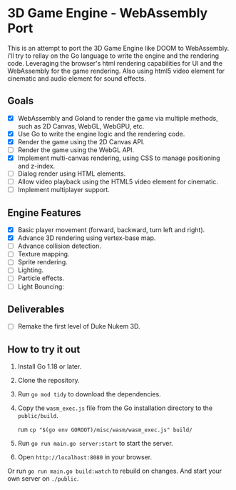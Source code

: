 # 3D Game Engine - WebAssembly Port

This is an attempt to port the 3D Game Engine like DOOM to WebAssembly.
i'll try to rellay on the Go language to write the engine and the rendering code.
Leveraging the browser's html rendering capabilities for UI and the WebAssembly for the game rendering.
Also using html5 video element for cinematic and audio element for sound effects.

## Goals

- [x] WebAssembly and Goland to render the game via multiple methods, such as 2D Canvas, WebGL, WebGPU, etc.
- [x] Use Go to write the engine logic and the rendering code.
- [x] Render the game using the 2D Canvas API.
- [ ] Render the game using the WebGL API.
- [X] Implement multi-canvas rendering, using CSS to manage positioning and z-index.
- [ ] Dialog render using HTML elements.
- [ ] Allow video playback using the HTML5 video element for cinematic.
- [ ] Implement multiplayer support.

## Engine Features

- [x] Basic player movement (forward, backward, turn left and right).
- [X] Advance 3D rendering using vertex-base map.
- [ ] Advance collision detection.
- [ ] Texture mapping.
- [ ] Sprite rendering.
- [ ] Lighting.
- [ ] Particle effects.
- [ ] Light Bouncing:

## Deliverables

- [ ] Remake the first level of Duke Nukem 3D.

## How to try it out

1. Install Go 1.18 or later.
2. Clone the repository.
3. Run `go mod tidy` to download the dependencies.
4. Copy the `wasm_exec.js` file from the Go installation directory to the `public/build`. 

    run `cp "$(go env GOROOT)/misc/wasm/wasm_exec.js" build/`

5. Run `go run main.go server:start` to start the server.
6. Open `http://localhost:8080` in your browser.

Or run `go run main.go build:watch` to rebuild on changes. And start your own server on `./public`.
